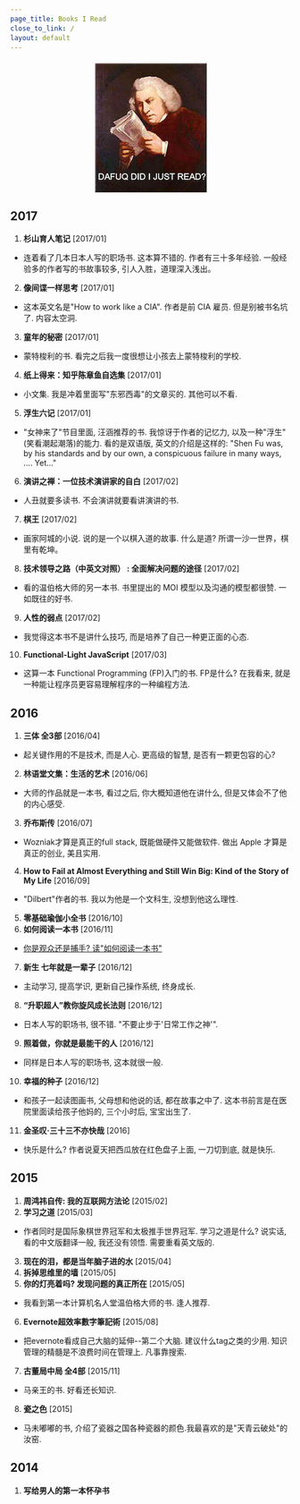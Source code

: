 ```yaml
---
page_title: Books I Read
close_to_link: /
layout: default
---
```


<img src="/assets/images/wtf-read.jpg" style="margin: 1.5em auto !important; max-width: 100%; height: auto; display: block;">

## 2017
1. **杉山育人笔记** [2017/01]
  - 连着看了几本日本人写的职场书. 这本算不错的. 作者有三十多年经验. 一般经验多的作者写的书故事较多, 引人入胜，道理深入浅出。
2. **像间谍一样思考** [2017/01]
  - 这本英文名是"How to work like a CIA". 作者是前 CIA 雇员. 但是别被书名坑了. 内容太空洞.
3. **童年的秘密** [2017/01]
  - 蒙特梭利的书. 看完之后我一度很想让小孩去上蒙特梭利的学校.
4. **纸上得来：知乎陈章鱼自选集** [2017/01]
  - 小文集. 我是冲着里面写"东邪西毒"的文章买的. 其他可以不看.
5. **浮生六记** [2017/01]
  - "女神来了"节目里面, 汪涵推荐的书. 我惊讶于作者的记忆力, 以及一种"浮生"(笑看潮起潮落)的能力. 看的是双语版, 英文的介绍是这样的: "Shen Fu was, by his standards and by our own, a conspicuous failure in many ways, .... Yet..."
6. **演讲之禅：一位技术演讲家的自白** [2017/02]
  - 人丑就要多读书. 不会演讲就要看讲演讲的书.
7. **棋王** [2017/02]
  - 画家阿城的小说. 说的是一个以棋入道的故事. 什么是道? 所谓一沙一世界，棋里有乾坤。
8. **技术领导之路（中英文对照） : 全面解决问题的途径** [2017/02]
  - 看的温伯格大师的另一本书. 书里提出的 MOI 模型以及沟通的模型都很赞. 一如既往的好书.
9. **人性的弱点** [2017/02]
  - 我觉得这本书不是讲什么技巧, 而是培养了自己一种更正面的心态.
10. **Functional-Light JavaScript** [2017/03]
  - 这算一本 Functional Programming (FP)入门的书. FP是什么? 在我看来, 就是一种能让程序员更容易理解程序的一种编程方法.

## 2016
1. **三体 全3部** [2016/04]
  - 起关键作用的不是技术, 而是人心. 更高级的智慧, 是否有一颗更包容的心?
2. **林语堂文集：生活的艺术** [2016/06]
  - 大师的作品就是一本书, 看过之后, 你大概知道他在讲什么, 但是又体会不了他的内心感受.
3. **乔布斯传** [2016/07]
  - Wozniak才算是真正的full stack, 既能做硬件又能做软件. 做出 Apple 才算是真正的创业, 美且实用.
4. **How to Fail at Almost Everything and Still Win Big: Kind of the Story of My Life** [2016/09]
  - "Dilbert"作者的书. 我以为他是一个文科生, 没想到他这么理性.
5. **零基础瑜伽小全书** [2016/10]
6. **如何阅读一本书** [2016/11]
  - [你是观众还是捕手? 读"如何阅读一本书"](/blog/2016-12-04-how-to-read-a-book.html)
7. **新生 七年就是一辈子** [2016/12]
  - 主动学习, 提高学识, 更新自己操作系统, 终身成长.
8. **“升职超人”教你旋风成长法则** [2016/12]
  - 日本人写的职场书, 很不错. "不要止步于'日常工作之神'".
9. **照着做，你就是最能干的人** [2016/12]
  - 同样是日本人写的职场书, 这本就很一般.
10. **幸福的种子** [2016/12]
  - 和孩子一起读图画书, 父母想和他说的话, 都在故事之中了. 这本书前言是在医院里面读给孩子他妈的, 三个小时后, 宝宝出生了.
11. **金圣叹·三十三不亦快哉** [2016]
  - 快乐是什么? 作者说夏天把西瓜放在红色盘子上面, 一刀切到底, 就是快乐.

## 2015
1. **周鸿祎自传: 我的互联网方法论** [2015/02]
2. **学习之道** [2015/03]
  - 作者同时是国际象棋世界冠军和太极推手世界冠军. 学习之道是什么? 说实话, 看的中文版翻译一般, 我还没有领悟. 需要重看英文版的.
3. **现在的泪，都是当年脑子进的水** [2015/04]
4. **拆掉思维里的墙** [2015/05]
5. **你的灯亮着吗? 发现问题的真正所在** [2015/05]
  - 我看到第一本计算机名人堂温伯格大师的书. 逢人推荐.
6. **Evernote超效率數字筆記術** [2015/08]
  - 把evernote看成自己大脑的延伸--第二个大脑. 建议什么tag之类的少用. 知识管理的精髓是不浪费时间在管理上. 凡事靠搜索.
7. **古董局中局 全4部** [2015/11]
  - 马亲王的书. 好看还长知识.
8. **瓷之色** [2015]
  - 马未嘟嘟的书, 介绍了瓷器之国各种瓷器的颜色.我最喜欢的是"天青云破处"的汝窑.

## 2014
1. **写给男人的第一本怀孕书**
